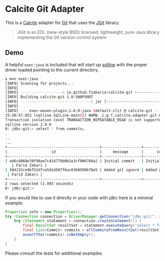 # Calcite Git Adapter

This is a [Calcite](https://calcite.apache.org/) adapter for [Git](https://git-scm.com/) that uses
the [JGit](https://www.eclipse.org/jgit/) library.

> JGit is an EDL (new-style BSD) licensed, lightweight, pure Java library implementing the Git version control system

## Demo

A helpful `exec:java` is included that will start up [sqlline](https://github.com/julianhyde/sqlline) with the
proper driver loaded pointing to the current directory.

```bash
❯ mvn exec:java
[INFO] Scanning for projects...
[INFO] 
[INFO] -------------------< io.github.fzakaria:calcite-git >-------------------
[INFO] Building calcite-git 1.0-SNAPSHOT
[INFO] --------------------------------[ jar ]---------------------------------
[INFO] 
[INFO] --- exec-maven-plugin:1.6.0:java (default-cli) @ calcite-git ---
15:36:57.853 [sqlline.SqlLine.main()] WARN  i.g.f.calcite.adapter.git.GitDriver - No directory provided, defaulting to /home/fmzakari/code/github.com/fzakaria/calcite-git
Transaction isolation level TRANSACTION_REPEATABLE_READ is not supported. Default (TRANSACTION_NONE) will be used instead.
sqlline version 1.9.0
0: jdbc:git:> select * from commits;
.
..
...
+------------------------------------------+------------------+-------------------+--------------+
|                    id                    |     message      |      summary      |  author_name |
+------------------------------------------+------------------+-------------------+--------------+
| ad6c8068e70f98ae7c41d779b0b1e3cf006788e2 | Initial commit   | Initial commit
   | Farid Zakari |
| 504132ce9bf52d7ce5d1d507f6ac8368590b78e5 | Added git ignore | Added git ignore
 | Farid Zakari |
+------------------------------------------+------------------+-------------------+--------------+
2 rows selected (1.093 seconds)
0: jdbc:git:> 
```

If you would like to use it directly in your code with _jdbc_ here is a minimal example.
```java
Properties info = new Properties();
try (Connection connection = DriverManager.getConnection("jdbc:git:", info)) {
    try (Statement statement = connection.createStatement()) {
        final ResultSet resultSet = statement.executeQuery("select * from commits limit 10");
        final List<Commit> commits = allCommitsFromResultSet(resultSet);
        assertThat(commits).isNotEmpty();
    }
}
```

Please consult the tests for additional examples.